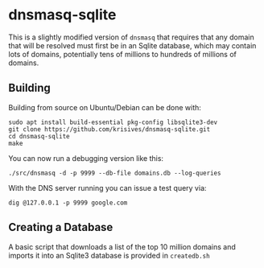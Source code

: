 
# dnsmasq-sqlite

This is a slightly modified version of `dnsmasq` that requires that any domain
that will be resolved must first be in an Sqlite database, which may contain
lots of domains, potentially tens of millions to hundreds of millions of
domains.

## Building

Building from source on Ubuntu/Debian can be done with:

    sudo apt install build-essential pkg-config libsqlite3-dev
    git clone https://github.com/krisives/dnsmasq-sqlite.git
    cd dnsmasq-sqlite
    make

You can now run a debugging version like this:

    ./src/dnsmasq -d -p 9999 --db-file domains.db --log-queries

With the DNS server running you can issue a test query via:

    dig @127.0.0.1 -p 9999 google.com

## Creating a Database

A basic script that downloads a list of the top 10 million domains and
imports it into an Sqlite3 database is provided in `createdb.sh`